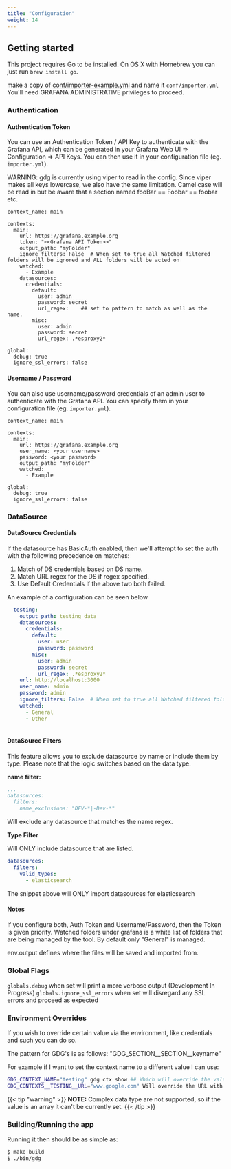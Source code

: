 ```yaml
---
title: "Configuration"
weight: 14
---
```

## Getting started

This project requires Go to be installed. On OS X with Homebrew you can just run `brew install go`.





make a copy of [conf/importer-example.yml](https://github.com/esnet/gdg/blob/master/conf/importer-example.yml) and name it `conf/importer.yml` You'll need GRAFANA ADMINISTRATIVE privileges to proceed.


### Authentication

#### Authentication Token

You can use an Authentication Token / API Key to authenticate with the Grafana API, which can be generated in your Grafana Web UI => Configuration => API Keys. You can then use it in your configuration file (eg. `importer.yml`).

WARNING: gdg is currently using viper to read in the config.  Since viper makes all keys lowercase, we also have the same limitation.  Camel case will be read in but be aware that a section named fooBar == Foobar == foobar etc.


```
context_name: main

contexts:
  main:
    url: https://grafana.example.org
    token: "<<Grafana API Token>>"
    output_path: "myFolder"
    ignore_filters: False  # When set to true all Watched filtered folders will be ignored and ALL folders will be acted on
    watched:
      - Example
    datasources:
      credentials:
        default:
          user: admin
          password: secret
          url_regex:    ## set to pattern to match as well as the name.
        misc:
          user: admin
          password: secret
          url_regex: .*esproxy2*      

global:
  debug: true
  ignore_ssl_errors: false
```

#### Username / Password

You can also use username/password credentials of an admin user to authenticate with the Grafana API. You can specify them in your configuration file (eg. `importer.yml`).
```
context_name: main

contexts:
  main:
    url: https://grafana.example.org
    user_name: <your username>
    password: <your password>
    output_path: "myFolder"
    watched:
      - Example

global:
  debug: true
  ignore_ssl_errors: false
```

### DataSource 

#### DataSource Credentials

If the datasource has BasicAuth enabled, then we'll attempt to set the auth with the following precedence on matches:

1. Match of DS credentials based on DS name.
2. Match URL regex for the DS if regex specified.
3. Use Default Credentials if the above two both failed.

An example of a configuration can be seen below

```yaml
  testing:
    output_path: testing_data
    datasources:
      credentials:
        default:
          user: user
          password: password
        misc:
          user: admin
          password: secret
          url_regex: .*esproxy2*
    url: http://localhost:3000
    user_name: admin
    password: admin
    ignore_filters: False  # When set to true all Watched filtered folders will be ignored and ALL folders will be acted on
    watched:
      - General
      - Other 
 
 ```

#### DataSource Filters

This feature allows you to exclude datasource by name or include them by type.  Please note that the logic switches based on the data type.

**name filter:**

```yaml
...
datasources:
  filters:
    name_exclusions: "DEV-*|-Dev-*"
```

Will exclude any datasource that matches the name regex.

**Type Filter**

Will ONLY include datasource that are listed. 

```yaml
datasources:
  filters:
    valid_types:
      - elasticsearch
```

The snippet above will ONLY import datasources for elasticsearch




#### Notes

If you configure both, Auth Token and Username/Password, then the Token is given priority.
Watched folders under grafana is a white list of folders that are being managed by the tool.  By default only "General" is managed.  

env.output defines where the files will be saved and imported from.

### Global Flags

`globals.debug` when set will print a more verbose output (Development In Progress)
`globals.ignore_ssl_errors` when set will disregard any SSL errors and proceed as expected

### Environment Overrides

If you wish to override certain value via the environment, like credentials and such you can do so.  

The pattern for GDG's is as follows:  "GDG_SECTION__SECTION__keyname"

For example if I want to set the context name to a different value I can use:

```sh
GDG_CONTEXT_NAME="testing" gdg ctx show ## Which will override the value from the context file.
GDG_CONTEXTS__TESTING__URL="www.google.com" Will override the URL with the one provided.
 ```

{{< tip "warning" >}}
**NOTE:** Complex data type are not supported, so if the value is an array it can't be currently set.
{{< /tip >}}



### Building/Running the app

Running it then should be as simple as:

```bash
$ make build
$ ./bin/gdg
```
